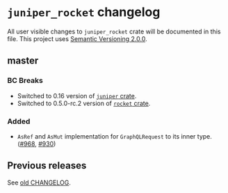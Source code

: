 `juniper_rocket` changelog
==========================

All user visible changes to `juniper_rocket` crate will be documented in this file. This project uses [Semantic Versioning 2.0.0].




## master

### BC Breaks

- Switched to 0.16 version of [`juniper` crate].
- Switched to 0.5.0-rc.2 version of [`rocket` crate].

### Added

- `AsRef` and `AsMut` implementation for `GraphQLRequest` to its inner type. ([#968], [#930])

[#930]: /../../issues/930
[#968]: /../../pull/968




## Previous releases

See [old CHANGELOG](/../../blob/juniper_rocket-v0.8.1/juniper_rocket/CHANGELOG.md).




[`juniper` crate]: https://docs.rs/juniper
[`rocket` crate]: https://docs.rs/rocket
[Semantic Versioning 2.0.0]: https://semver.org
